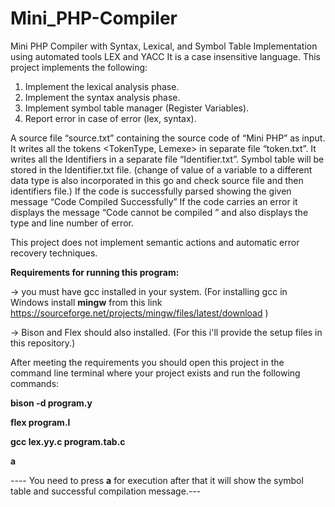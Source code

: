 # Mini_PHP-Compiler
Mini PHP Compiler with Syntax, Lexical, and Symbol Table Implementation using automated tools LEX and YACC
It is a case insensitive language.
This project implements the following:
1. Implement the lexical analysis phase.
2. Implement the syntax analysis phase.
3. Implement symbol table manager (Register Variables).
4. Report error in case of error (lex, syntax).

   
A source file “source.txt” containing the source
code of “Mini PHP” as input.
It writes all the tokens <TokenType, Lemexe> in
separate file “token.txt”.
It writes all the Identifiers in a separate file
“Identifier.txt”. Symbol table will be stored in the Identifier.txt file. (change of value of a variable to a different data type is also incorporated in this go and check source file and then identifiers file.)
If the code is successfully parsed showing the given
message
“Code Compiled Successfully”
If the code carries an error it displays the message
“Code cannot be compiled ” and also displays the
type and line number of error.

This project does not implement semantic actions and automatic error recovery techniques.

**Requirements for running this program:**

-> you must have gcc installed in your system.
(For installing gcc in Windows install **mingw** from this link https://sourceforge.net/projects/mingw/files/latest/download )

-> Bison and Flex should also installed.
(For this i'll provide the setup files in this repository.)

After meeting the requirements you should open this project in the command line terminal where your project exists and run the following commands:

**bison -d program.y**

**flex program.l**

**gcc lex.yy.c program.tab.c**

**a**

---- You need to press **a** for execution after that it will show the symbol table and successful compilation message.---

